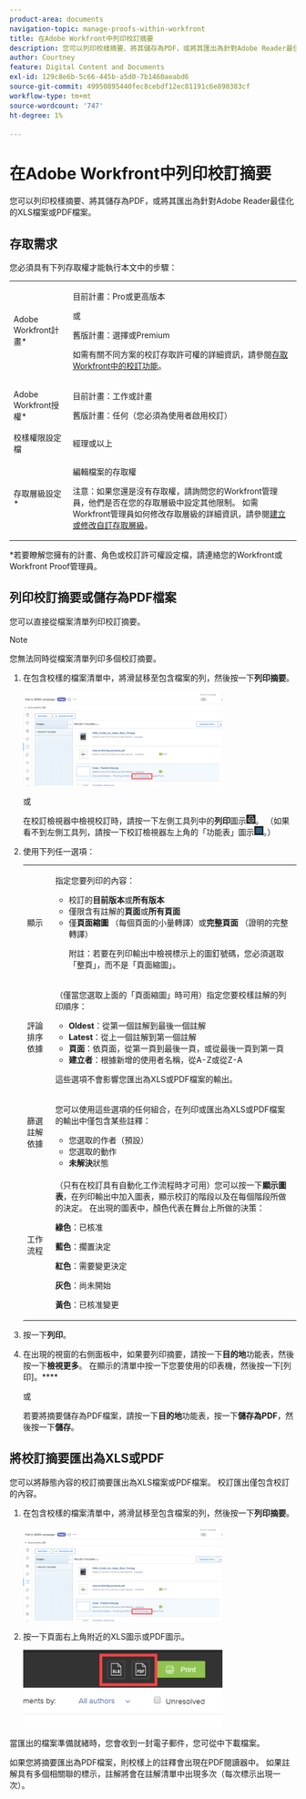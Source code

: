 ```yaml
---
product-area: documents
navigation-topic: manage-proofs-within-workfront
title: 在Adobe Workfront中列印校訂摘要
description: 您可以列印校樣摘要、將其儲存為PDF，或將其匯出為針對Adobe Reader最佳化的XLS檔案或PDF檔案。
author: Courtney
feature: Digital Content and Documents
exl-id: 129c8e6b-5c66-445b-a5d0-7b1460aeabd6
source-git-commit: 49950895440fec8cebdf12ec81191c6e890383cf
workflow-type: tm+mt
source-wordcount: '747'
ht-degree: 1%

---
```


# 在Adobe Workfront中列印校訂摘要

您可以列印校樣摘要、將其儲存為PDF，或將其匯出為針對Adobe Reader最佳化的XLS檔案或PDF檔案。

## 存取需求

您必須具有下列存取權才能執行本文中的步驟：

<table style="table-layout:auto"> 
 <col> 
 <col> 
 <tbody> 
  <tr> 
   <td role="rowheader">Adobe Workfront計畫*</td> 
   <td> <p>目前計畫：Pro或更高版本</p> <p>或</p> <p>舊版計畫：選擇或Premium</p> <p>如需有關不同方案的校訂存取許可權的詳細資訊，請參閱<a href="/help/quicksilver/administration-and-setup/manage-workfront/configure-proofing/access-to-proofing-functionality.md" class="MCXref xref">存取Workfront中的校訂功能</a>。</p> </td> 
  </tr> 
  <tr> 
   <td role="rowheader">Adobe Workfront授權*</td> 
   <td> <p>目前計畫：工作或計畫</p> <p>舊版計畫：任何（您必須為使用者啟用校訂）</p> </td> 
  </tr> 
  <tr> 
   <td role="rowheader">校樣權限設定檔 </td> 
   <td>經理或以上</td> 
  </tr> 
  <tr> 
   <td role="rowheader">存取層級設定*</td> 
   <td> <p>編輯檔案的存取權</p> <p>注意：如果您還是沒有存取權，請詢問您的Workfront管理員，他們是否在您的存取層級中設定其他限制。 如需Workfront管理員如何修改存取層級的詳細資訊，請參閱<a href="../../../administration-and-setup/add-users/configure-and-grant-access/create-modify-access-levels.md" class="MCXref xref">建立或修改自訂存取層級</a>。</p> </td> 
  </tr> 
 </tbody> 
</table>

&#42;若要瞭解您擁有的計畫、角色或校訂許可權設定檔，請連絡您的Workfront或Workfront Proof管理員。

## 列印校訂摘要或儲存為PDF檔案

您可以直接從檔案清單列印校訂摘要。

>[!NOTE]
>
>您無法同時從檔案清單列印多個校訂摘要。

1. 在包含校樣的檔案清單中，將滑鼠移至包含檔案的列，然後按一下&#x200B;**列印摘要**。

   ![proof_printsummary.png](assets/proof-printsummary-350x166.png)

   或

   在校訂檢視器中檢視校訂時，請按一下左側工具列中的&#x200B;**列印**&#x200B;圖示![](assets/print-icon-in-pv.png)。 （如果看不到左側工具列，請按一下校訂檢視器左上角的「功能表」圖示![](assets/menu-icon-in-pv.png)。）

1. 使用下列任一選項：

   <table style="table-layout:auto"> 
    <col> 
    <col> 
    <tbody> 
     <tr> 
      <td role="rowheader">顯示</td> 
      <td> <p>指定您要列印的內容：</p> 
       <ul> 
        <li>校訂的<strong>目前版本</strong>或<strong>所有版本</strong></li> 
        <li>僅限含有註解的<strong>頁面</strong>或<strong>所有頁面</strong></li> 
        <li>僅<strong>頁面縮圖</strong> （每個頁面的小量轉譯）或<strong>完整頁面</strong> （證明的完整轉譯）<br></li> 
        <p>附註：若要在列印輸出中檢視標示上的圖釘號碼，您必須選取「整頁」，而不是「頁面縮圖」。 </p> 
       </ul> </td> 
     </tr> 
     <tr> 
      <td role="rowheader">評論排序依據</td> 
      <td> <p>（僅當您選取上面的「頁面縮圖」時可用）指定您要校樣註解的列印順序：</p> 
       <ul> 
        <li><strong>Oldest</strong>：從第一個註解到最後一個註解</li> 
        <li><strong>Latest</strong>：從上一個註解到第一個註解</li> 
        <li><strong>頁面</strong>：依頁面，從第一頁到最後一頁，或從最後一頁到第一頁</li> 
        <li><strong>建立者</strong>：根據新增的使用者名稱，從A-Z或從Z-A</li> 
       </ul> <p>這些選項不會影響您匯出為XLS或PDF檔案的輸出。</p> </td> 
     </tr> 
     <tr> 
      <td role="rowheader">篩選註解依據</td> 
      <td> <p>您可以使用這些選項的任何組合，在列印或匯出為XLS或PDF檔案的輸出中僅包含某些註釋：</p> 
       <ul> 
        <li>您選取的作者（預設）</li> 
        <li>您選取的動作</li> 
        <li><strong>未解決</strong>狀態</li> 
       </ul> </td> 
     </tr> 
     <tr> 
      <td role="rowheader">工作流程</td> 
      <td> <p>（只有在校訂具有自動化工作流程時才可用）您可以按一下<strong>顯示圖表</strong>，在列印輸出中加入圖表，顯示校訂的階段以及在每個階段所做的決定。 在出現的圖表中，顏色代表在舞台上所做的決策：</p> <p><strong>綠色</strong>：已核准</p> <p><strong>藍色</strong>：擱置決定</p> <p><strong>紅色</strong>：需要變更決定</p> <p><strong>灰色</strong>：尚未開始</p> <p><strong>黃色</strong>：已核准變更</p> </td> 
     </tr> 
    </tbody> 
   </table>

1. 按一下&#x200B;**列印**。
1. 在出現的視窗的右側面板中，如果要列印摘要，請按一下&#x200B;**目的地**&#x200B;功能表，然後按一下&#x200B;**檢視更多**。 在顯示的清單中按一下您要使用的印表機，然後按一下[列印]。****

   或

   若要將摘要儲存為PDF檔案，請按一下&#x200B;**目的地**&#x200B;功能表，按一下&#x200B;**儲存為PDF**，然後按一下&#x200B;**儲存**。

## 將校訂摘要匯出為XLS或PDF

您可以將靜態內容的校訂摘要匯出為XLS檔案或PDF檔案。 校訂匯出僅包含校訂的內容。

1. 在包含校樣的檔案清單中，將滑鼠移至包含檔案的列，然後按一下&#x200B;**列印摘要**。

   ![proof_printsummary.png](assets/proof-printsummary-350x166.png)

1. 按一下頁面右上角附近的XLS圖示或PDF圖示。

   ![](assets/xls-pdf-icons-350x136.png)

當匯出的檔案準備就緒時，您會收到一封電子郵件，您可從中下載檔案。

如果您將摘要匯出為PDF檔案，則校樣上的註釋會出現在PDF閱讀器中。 如果註解具有多個相關聯的標示，註解將會在註解清單中出現多次（每次標示出現一次）。
